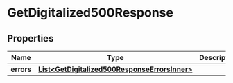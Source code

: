 

# GetDigitalized500Response


## Properties

| Name | Type | Description | Notes |
|------------ | ------------- | ------------- | -------------|
|**errors** | [**List&lt;GetDigitalized500ResponseErrorsInner&gt;**](GetDigitalized500ResponseErrorsInner.md) |  |  [optional] |



